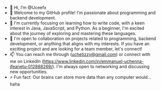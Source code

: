 - 👋 Hi, I’m @Uceefx
- 👀 Welcome to my GitHub profile! I'm passionate about programming and backend development.
- 🌱 I'm currently focusing on learning how to write code, with a keen interest in Java, JavaScript, and Python. As a beginner, I'm excited about the journey of exploring and mastering these languages.
- 💞️ I'm open to collaboration on projects related to programming, backend development, or anything that aligns with my interests. If you have an exciting project and are looking for a team member, let's connect!
- 📫 You can reach me through (uchetizzy@gmail.com) or connect with me on LinkedIn (https://www.linkedin.com/in/emmanuel-uchenna-ifeanetu-012888269/). I'm always open to networking and discussing new opportunities.
- ⚡ Fun fact: Our brains can store more data than any computer would...   haha

<!---
Uceefx/Uceefx is a ✨ special ✨ repository because its `README.md` (this file) appears on your GitHub profile.
You can click the Preview link to take a look at your changes.
--->
